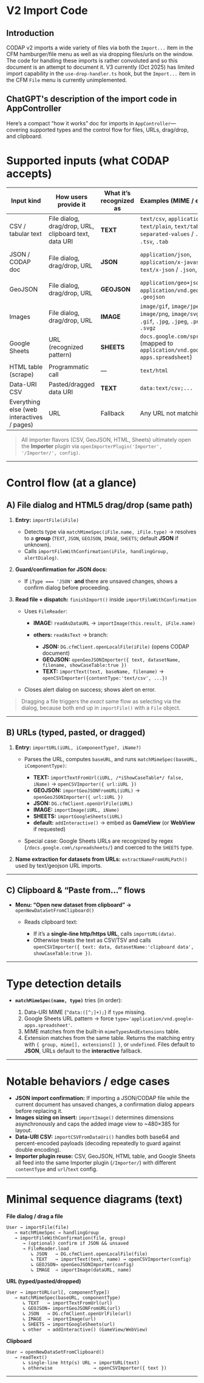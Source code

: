 # V2 Import Code

## Introduction

CODAP v2 imports a wide variety of files via both the `Import...` item in the CFM hamburger/file menu as well as via dropping files/urls on the window. The code for handling these imports is rather convoluted and so this document is an attempt to document it. V3 currently (Oct 2025) has limited import capability in the `use-drop-handler.ts` hook, but the `Import...` item in the CFM `File` menu is currently unimplemented.

## ChatGPT's description of the import code in AppController

Here’s a compact “how it works” doc for imports in `AppController`—covering supported types and the control flow for files, URLs, drag/drop, and clipboard.

# Supported inputs (what CODAP accepts)

| Input kind                                 | How users provide it                                  | What it’s recognized as | Examples (MIME / extension)                                                                                | Primary handler(s)                                                               |
| ------------------------------------------ | ----------------------------------------------------- | ----------------------- | ---------------------------------------------------------------------------------------------------------- | -------------------------------------------------------------------------------- |
| CSV / tabular text                         | File dialog, drag/drop, URL, clipboard text, data URI | **TEXT**                | `text/csv`, `application/csv`, `text/plain`, `text/tab-separated-values` / `.csv`, `.txt`, `.tsv`, `.tab`  | `importFile` → `importFileWithConfirmation` → `importText` → `openCSVImporter()` |
| JSON / CODAP doc                           | File dialog, drag/drop, URL                           | **JSON**                | `application/json`, `application/x-javascript`, `text/x-json` / `.json`, `.codap`                          | File: `DG.cfmClient.openLocalFile(iFile)`; URL: `DG.cfmClient.openUrlFile(iURL)` |
| GeoJSON                                    | File dialog, drag/drop, URL                           | **GEOJSON**             | `application/geo+json`, `application/vnd.geo+json` / `.geojson`                                            | `openGeoJSONImporter()`                                                          |
| Images                                     | File dialog, drag/drop, URL                           | **IMAGE**               | `image/gif`, `image/jpeg`, `image/png`, `image/svg+xml` / `.gif`, `.jpg`, `.jpeg`, `.png`, `.svg`, `.svgz` | Files: read as DataURL → `importImage()`; URLs: `importImage(iURL)`              |
| Google Sheets                              | URL (recognized pattern)                              | **SHEETS**              | `docs.google.com/spreadsheets` (mapped to `application/vnd.google-apps.spreadsheet`)                       | `importGoogleSheets()`                                                           |
| HTML table (scrape)                        | Programmatic call                                     | —                       | `text/html`                                                                                                | `importHTMLImporter()`                                                           |
| Data-URI CSV                               | Pasted/dragged data URI                               | **TEXT**                | `data:text/csv;...`                                                                                        | `importCSVFromDataUri()`                                                         |
| Everything else (web interactives / pages) | URL                                                   | Fallback                | Any URL not matching above                                                                                 | Opens an embedded **GameView** (default) or **WebView** via `addInteractive()`   |

> All importer flavors (CSV, GeoJSON, HTML, Sheets) ultimately open the **Importer** plugin via `openImporterPlugin('Importer', '/Importer/', config)`.

---

# Control flow (at a glance)

## A) File dialog **and** HTML5 drag/drop (same path)

1. **Entry:** `importFile(iFile)`

   * Detects type via `matchMimeSpec(iFile.name, iFile.type)` → resolves to a **group** (`TEXT`, `JSON`, `GEOJSON`, `IMAGE`, `SHEETS`; default **JSON** if unknown).
   * Calls `importFileWithConfirmation(iFile, handlingGroup, alertDialog)`.

2. **Guard/confirmation for JSON docs:**

   * If `iType === 'JSON'` **and** there are unsaved changes, shows a confirm dialog before proceeding.

3. **Read file + dispatch:** `finishImport()` inside `importFileWithConfirmation`

   * Uses `FileReader`:

     * **IMAGE:** `readAsDataURL` → `importImage(this.result, iFile.name)`
     * **others:** `readAsText` → branch:

       * **JSON:** `DG.cfmClient.openLocalFile(iFile)` (opens CODAP document)
       * **GEOJSON:** `openGeoJSONImporter({ text, datasetName, filename, showCaseTable:true })`
       * **TEXT:** `importText(text, baseName, filename)` → `openCSVImporter({contentType:'text/csv', ...})`
   * Closes alert dialog on success; shows alert on error.

> Dragging a file triggers the *exact* same flow as selecting via the dialog, because both end up in `importFile()` with a `File` object.

---

## B) URLs (typed, pasted, or dragged)

1. **Entry:** `importURL(iURL, iComponentType?, iName?)`

   * Parses the URL, computes `baseURL`, and runs `matchMimeSpec(baseURL, iComponentType)`:

     * **TEXT:** `importTextFromUrl(iURL, /*iShowCaseTable*/ false, iName)` → `openCSVImporter({ url:iURL })`
     * **GEOJSON:** `importGeoJSONFromURL(iURL)` → `openGeoJSONImporter({ url:iURL })`
     * **JSON:** `DG.cfmClient.openUrlFile(iURL)`
     * **IMAGE:** `importImage(iURL, iName)`
     * **SHEETS:** `importGoogleSheets(iURL)`
     * **default:** `addInteractive()` → embed as **GameView** (or **WebView** if requested)
   * Special case: Google Sheets URLs are recognized by regex (`/docs.google.com\/spreadsheets/`) and coerced to the `SHEETS` type.

2. **Name extraction for datasets from URLs:** `extractNameFromURLPath()` used by text/geojson URL imports.

---

## C) Clipboard & “Paste from…” flows

* **Menu: “Open new dataset from clipboard” →** `openNewDataSetFromClipboard()`

  * Reads clipboard text:

    * If it’s a **single-line http/https URL**, calls `importURL(data)`.
    * Otherwise treats the text as CSV/TSV and calls `openCSVImporter({ text: data, datasetName:'clipboard data', showCaseTable:true })`.

---

# Type detection details

* **`matchMimeSpec(name, type)`** tries (in order):

  1. Data-URI MIME (`^data:([^;]+);`) if `type` missing.
  2. Google Sheets URL pattern → force `type='application/vnd.google-apps.spreadsheet'`.
  3. MIME matches from the built-in `mimeTypesAndExtensions` table.
  4. Extension matches from the same table.
     Returns the matching entry with `{ group, mime[], extensions[] }`, or `undefined`. Files default to **JSON**, URLs default to the **interactive** fallback.

---

# Notable behaviors / edge cases

* **JSON import confirmation:** If importing a JSON/CODAP file while the current document has unsaved changes, a confirmation dialog appears before replacing it.
* **Images sizing on insert:** `importImage()` determines dimensions asynchronously and caps the added image view to ~480×385 for layout.
* **Data-URI CSV:** `importCSVFromDataUri()` handles both base64 and percent-encoded payloads (decoding repeatedly to guard against double encoding).
* **Importer plugin reuse:** CSV, GeoJSON, HTML table, and Google Sheets all feed into the same Importer plugin (`/Importer/`) with different `contentType` and `url`/`text` config.

---

# Minimal sequence diagrams (text)

**File dialog / drag a file**

```
User → importFile(file)
   → matchMimeSpec → handlingGroup
   → importFileWithConfirmation(file, group)
      → (optional) confirm if JSON && unsaved
      → FileReader.load
         ↳ JSON   → DG.cfmClient.openLocalFile(file)
         ↳ TEXT   → importText(text, name) → openCSVImporter(config)
         ↳ GEOJSON→ openGeoJSONImporter(config)
         ↳ IMAGE  → importImage(dataURL, name)
```

**URL (typed/pasted/dropped)**

```
User → importURL(url[, componentType])
   → matchMimeSpec(baseURL, componentType)
      ↳ TEXT   → importTextFromUrl(url)
      ↳ GEOJSON→ importGeoJSONFromURL(url)
      ↳ JSON   → DG.cfmClient.openUrlFile(url)
      ↳ IMAGE  → importImage(url)
      ↳ SHEETS → importGoogleSheets(url)
      ↳ other  → addInteractive() (GameView/WebView)
```

**Clipboard**

```
User → openNewDataSetFromClipboard()
   → readText()
      ↳ single-line http(s) URL → importURL(text)
      ↳ otherwise               → openCSVImporter({ text })
```

---

